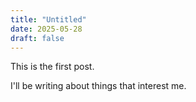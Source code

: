 ```yaml
---
title: "Untitled"
date: 2025-05-28
draft: false
---
```


This is the first post. 

I'll be writing about things that interest me. 


